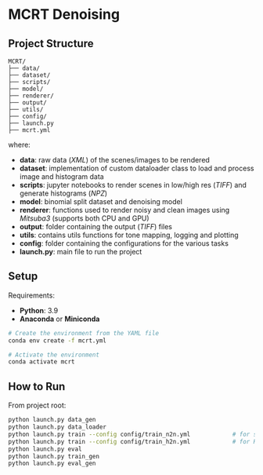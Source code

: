# MCRT Denoising

## Project Structure
```
MCRT/
├── data/
├── dataset/
├── scripts/
├── model/
├── renderer/
├── output/
├── utils/
├── config/
├── launch.py
├── mcrt.yml
```

where: 
- **data**: raw data (_XML_) of the scenes/images to be rendered
- **dataset**: implementation of custom dataloader class to load and process image and histogram data
- **scripts**: jupyter notebooks to render scenes in low/high res (_TIFF_) and generate histograms (_NPZ_)
- **model**: binomial split dataset and denoising model
- **renderer**: functions used to render noisy and clean images using _Mitsuba3_ (supports both CPU and GPU)
- **output**: folder containing the output (_TIFF_) files
- **utils**: contains utils functions for tone mapping, logging and plotting
- **config**: folder containing the configurations for the various tasks
- **launch.py**: main file to run the project

## Setup
Requirements:
- **Python**: 3.9
- **Anaconda** or **Miniconda**

```bash
# Create the environment from the YAML file
conda env create -f mcrt.yml

# Activate the environment
conda activate mcrt
```

## How to Run
From project root: 
```bash
python launch.py data_gen
python launch.py data_loader
python launch.py train --config config/train_n2n.yml            # for standard Noise2Noise
python launch.py train --config config/train_h2n.yml            # for Hist2Noise
python launch.py eval
python launch.py train_gen
python launch.py eval_gen
```